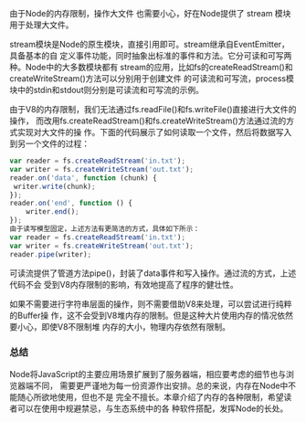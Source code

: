 由于Node的内存限制，操作大文件 也需要小心，好在Node提供了 stream 模块用于处理大文件。

stream模块是Node的原生模块，直接引用即可。stream继承自EventEmitter，具备基本的自 定义事件功能，同时抽象出标准的事件和方法。它分可读和可写两种。Node中的大多数模块都有 stream的应用，比如fs的createReadStream()和createWriteStream()方法可以分别用于创建文件 的可读流和可写流，process模块中的stdin和stdout则分别是可读流和可写流的示例。

由于V8的内存限制，我们无法通过fs.readFile()和fs.writeFile()直接进行大文件的操作， 而改用fs.createReadStream()和fs.createWriteStream()方法通过流的方式实现对大文件的操 作。下面的代码展示了如何读取一个文件，然后将数据写入到另一个文件的过程：

```javascript
var reader = fs.createReadStream('in.txt'); 
var writer = fs.createWriteStream('out.txt'); 
reader.on('data', function (chunk) { 
 writer.write(chunk); 
}); 
reader.on('end', function () {
    writer.end(); 
}); 
由于读写模型固定，上述方法有更简洁的方式，具体如下所示：
var reader = fs.createReadStream('in.txt'); 
var writer = fs.createWriteStream('out.txt'); 
reader.pipe(writer);
```

可读流提供了管道方法pipe()，封装了data事件和写入操作。通过流的方式，上述代码不会 受到V8内存限制的影响，有效地提高了程序的健壮性。

如果不需要进行字符串层面的操作，则不需要借助V8来处理，可以尝试进行纯粹的Buffer操 作，这不会受到V8堆内存的限制。但是这种大片使用内存的情况依然要小心，即使V8不限制堆 内存的大小，物理内存依然有限制。

### 总结

Node将JavaScript的主要应用场景扩展到了服务器端，相应要考虑的细节也与浏览器端不同， 需要更严谨地为每一份资源作出安排。总的来说，内存在Node中不能随心所欲地使用，但也不是 完全不擅长。本章介绍了内存的各种限制，希望读者可以在使用中规避禁忌，与生态系统中的各 种软件搭配，发挥Node的长处。